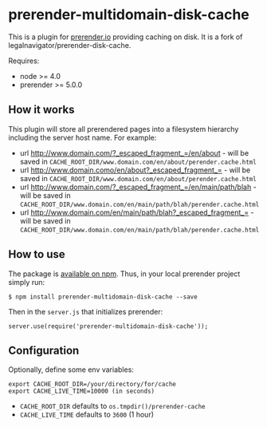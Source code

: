 # prerender-multidomain-disk-cache

This is a plugin for [prerender.io](https://github.com/prerender/prerender)
providing caching on disk.
It is a fork of legalnavigator/prerender-disk-cache.

Requires:

- node >= 4.0
- prerender >= 5.0.0

## How it works

This plugin will store all prerendered pages into a filesystem hierarchy including the server host name.
For example:

- url http://www.domain.com/?_escaped_fragment_=/en/about - will be saved in
  `CACHE_ROOT_DIR/www.domain.com/en/about/perender.cache.html`
- url http://www.domain.como/en/about?_escaped_fragment_= - will be saved in
  `CACHE_ROOT_DIR/www.domain.com/en/about/perender.cache.html`
- url http://www.domain.com/?_escaped_fragment_=/en/main/path/blah - will be saved
  in `CACHE_ROOT_DIR/www.domain.com/en/main/path/blah/perender.cache.html`
- url http://www.domain.com/en/main/path/blah?_escaped_fragment_= - will be saved
  in `CACHE_ROOT_DIR/www.domain.com/en/main/path/blah/perender.cache.html`

## How to use

The package is [available on npm](https://www.npmjs.com/package/prerender-multidomain-disk-cache). Thus, in your local prerender project simply run:

`$ npm install prerender-multidomain-disk-cache --save`

Then in the `server.js` that initializes prerender:

`server.use(require('prerender-multidomain-disk-cache'));`

## Configuration

Optionally, define some env variables:

```
export CACHE_ROOT_DIR=/your/directory/for/cache
export CACHE_LIVE_TIME=10000 (in seconds)
```

- `CACHE_ROOT_DIR` defaults to `os.tmpdir()/prerender-cache`
- `CACHE_LIVE_TIME` defaults to `3600` (1 hour)
